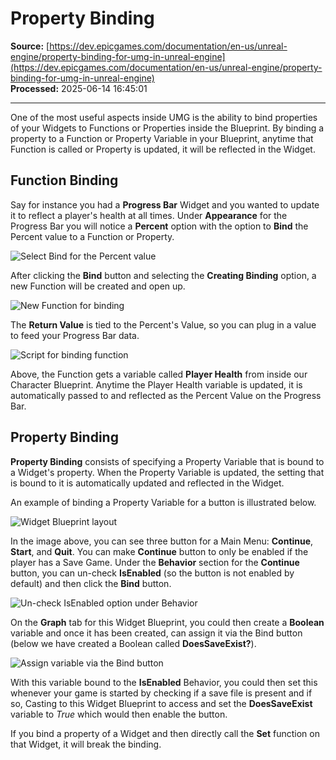 # Property Binding

**Source:** [https://dev.epicgames.com/documentation/en-us/unreal-engine/property-binding-for-umg-in-unreal-engine](https://dev.epicgames.com/documentation/en-us/unreal-engine/property-binding-for-umg-in-unreal-engine)  
**Processed:** 2025-06-14 16:45:01

---

One of the most useful aspects inside UMG is the ability to bind properties of your Widgets to Functions or Properties inside the Blueprint. By binding a property to a Function or Property Variable in your Blueprint, anytime that Function is called or Property is updated, it will be reflected in the Widget.

## Function Binding

Say for instance you had a **Progress Bar** Widget and you wanted to update it to reflect a player's health at all times. Under **Appearance** for the Progress Bar you will notice a **Percent** option with the option to **Bind** the Percent value to a Function or Property.

![Select Bind for the Percent value](https://d1iv7db44yhgxn.cloudfront.net/documentation/images/d63fd643-cb38-4605-b18d-0509b3eb80f3/ue5_1-01-bind-percent.png "Select Bind for the Percent value")

After clicking the **Bind** button and selecting the **Creating Binding** option, a new Function will be created and open up.

![New Function for binding](https://d1iv7db44yhgxn.cloudfront.net/documentation/images/e559e84a-6609-496f-bf71-f2a0ed09298a/ue5_1-02-new-function.png "New Function for binding")

The **Return Value** is tied to the Percent's Value, so you can plug in a value to feed your Progress Bar data.

![Script for binding function](https://d1iv7db44yhgxn.cloudfront.net/documentation/images/65d2f506-cf96-41f4-8e04-ffd9fde6107e/ue5_1-03-function-script.png "Script for binding function")

Above, the Function gets a variable called **Player Health** from inside our Character Blueprint. Anytime the Player Health variable is updated, it is automatically passed to and reflected as the Percent Value on the Progress Bar.

## Property Binding

**Property Binding** consists of specifying a Property Variable that is bound to a Widget's property. When the Property Variable is updated, the setting that is bound to it is automatically updated and reflected in the Widget.

An example of binding a Property Variable for a button is illustrated below.

![Widget Blueprint layout](https://d1iv7db44yhgxn.cloudfront.net/documentation/images/44e596ec-a91e-4156-a8cd-b06bdc3255c3/ue5_1-04-layout.png "Widget Blueprint layout")

In the image above, you can see three button for a Main Menu: **Continue**, **Start**, and **Quit**. You can make **Continue** button to only be enabled if the player has a Save Game. Under the **Behavior** section for the **Continue** button, you can un-check **IsEnabled** (so the button is not enabled by default) and then click the **Bind** button.

![Un-check IsEnabled option under Behavior](https://d1iv7db44yhgxn.cloudfront.net/documentation/images/c05fad1a-6d88-4834-8c74-06c190e975d0/ue5_1-05-uncheck-isenabled.png "Un-check IsEnabled option under Behavior")

On the **Graph** tab for this Widget Blueprint, you could then create a **Boolean** variable and once it has been created, can assign it via the Bind button (below we have created a Boolean called **DoesSaveExist?**).

![Assign variable via the Bind button](https://d1iv7db44yhgxn.cloudfront.net/documentation/images/deaa77ab-4c82-4a22-82ab-92ae1f3261f3/ue5_1-06-select-variable.png "Assign variable via the Bind button")

With this variable bound to the **IsEnabled** Behavior, you could then set this whenever your game is started by checking if a save file is present and if so, Casting to this Widget Blueprint to access and set the **DoesSaveExist** variable to *True* which would then enable the button.

If you bind a property of a Widget and then directly call the **Set** function on that Widget, it will break the binding.